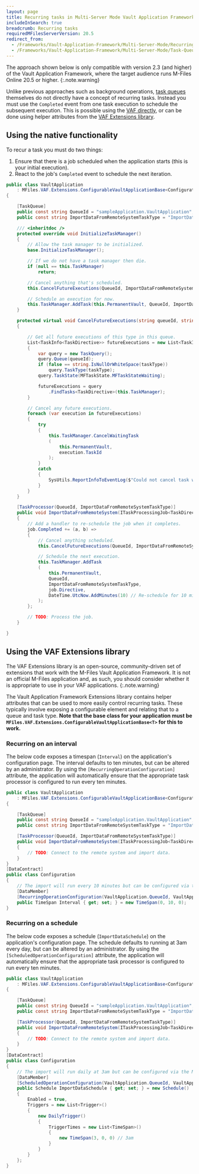 ```yaml
---
layout: page
title: Recurring tasks in Multi-Server Mode Vault Application Framework applications
includeInSearch: true
breadcrumb: Recurring tasks
requiredMFilesServerVersion: 20.5
redirect_from:
  - /Frameworks/Vault-Application-Framework/Multi-Server-Mode/Recurring-Tasks/
  - /Frameworks/Vault-Application-Framework/Multi-Server-Mode/Task-Queues/Recurring-Tasks/
---
```


The approach shown below is only compatible with version 2.3 (and higher) of the Vault Application Framework, where the target audience runs M-Files Online 20.5 or higher.
{:.note.warning}

Unlike previous approaches such as background operations, [task queues](../) themselves do not directly have a concept of recurring tasks.  Instead you must use the `Completed` event from one task execution to schedule the subsequent execution.  This is possible using the [VAF directly](#using-the-native-functionality), or can be done using helper attributes from the [VAF Extensions library](#using-the-vaf-extensions-library).

## Using the native functionality

To recur a task you must do two things:

1. Ensure that there is a job scheduled when the application starts (this is your initial execution).
2. React to the job's `Completed` event to schedule the next iteration.

```csharp
public class VaultApplication
	: MFiles.VAF.Extensions.ConfigurableVaultApplicationBase<Configuration>
{

	[TaskQueue]
	public const string QueueId = "sampleApplication.VaultApplication";
	public const string ImportDataFromRemoteSystemTaskType = "ImportDataFromRemoteSystem";

	/// <inheritdoc />
	protected override void InitializeTaskManager()
	{
		// Allow the task manager to be initialized.
		base.InitializeTaskManager();

		// If we do not have a task manager then die.
		if (null == this.TaskManager)
			return;

		// Cancel anything that's scheduled.
		this.CancelFutureExecutions(QueueId, ImportDataFromRemoteSystemTaskType);

		// Schedule an execution for now.
		this.TaskManager.AddTask(this.PermanentVault, QueueId, ImportDataFromRemoteSystemTaskType);
	}

	protected virtual void CancelFutureExecutions(string queueId, string taskType = null)
	{

		// Get all future executions of this type in this queue.
		List<TaskInfo<TaskDirective>> futureExecutions = new List<TaskInfo<TaskDirective>>();
		{
			var query = new TaskQuery();
			query.Queue(queueId);
			if (false == string.IsNullOrWhiteSpace(taskType))
				query.TaskType(taskType);
			query.TaskState(MFTaskState.MFTaskStateWaiting);

			futureExecutions = query
				.FindTasks<TaskDirective>(this.TaskManager);
		}

		// Cancel any future executions.
		foreach (var execution in futureExecutions)
		{
			try
			{
				this.TaskManager.CancelWaitingTask
				(
					this.PermanentVault,
					execution.TaskId
				);
			}
			catch
			{
				SysUtils.ReportInfoToEventLog($"Could not cancel task with id {execution.TaskId}");
			}
		}
	}

	[TaskProcessor(QueueId, ImportDataFromRemoteSystemTaskType)]
	public void ImportDataFromRemoteSystem(ITaskProcessingJob<TaskDirective> job)
	{
		// Add a handler to re-schedule the job when it completes.
		job.Completed += (a, b) =>
		{
			// Cancel anything scheduled.
			this.CancelFutureExecutions(QueueId, ImportDataFromRemoteSystemTaskType);

			// Schedule the next execution.
			this.TaskManager.AddTask
			(
				this.PermanentVault,
				QueueId, 
				ImportDataFromRemoteSystemTaskType, 
				job.Directive, 
				DateTime.UtcNow.AddMinutes(10) // Re-schedule for 10 minutes
			);
		};

		// TODO: Process the job.
	}

}
```

## Using the VAF Extensions library

The VAF Extensions library is an open-source, community-driven set of extensions that work with the M-Files Vault Application Framework.  It is not an official M-Files application and, as such, you should consider whether it is appropriate to use in your VAF applications.
{:.note.warning}

The Vault Application Framework Extensions library contains helper attributes that can be used to more easily control recurring tasks.  These typically involve exposing a configurable element and relating that to a queue and task type.  **Note that the base class for your application must be `MFiles.VAF.Extensions.ConfigurableVaultApplicationBase<T>` for this to work.**

### Recurring on an interval

The below code exposes a timespan (`Interval`) on the application's configuration page.  The interval defaults to ten minutes, but can be altered by an administrator.  By using the `[RecurringOperationConfiguration]` attribute, the application will automatically ensure that the appropriate task processor is configured to run every ten minutes.

```csharp
public class VaultApplication
	: MFiles.VAF.Extensions.ConfigurableVaultApplicationBase<Configuration>
{

	[TaskQueue]
	public const string QueueId = "sampleApplication.VaultApplication";
	public const string ImportDataFromRemoteSystemTaskType = "ImportDataFromRemoteSystem";

	[TaskProcessor(QueueId, ImportDataFromRemoteSystemTaskType)]
	public void ImportDataFromRemoteSystem(ITaskProcessingJob<TaskDirective> job)
	{
		// TODO: Connect to the remote system and import data.
	}
}
[DataContract]
public class Configuration
{
	// The import will run every 10 minutes but can be configured via the M-Files Admin software.
	[DataMember]
	[RecurringOperationConfiguration(VaultApplication.QueueId, VaultApplication.ImportDataFromRemoteSystemTaskType)]
	public TimeSpan Interval { get; set; } = new TimeSpan(0, 10, 0);
}
```

### Recurring on a schedule

The below code exposes a schedule (`ImportDataSchedule`) on the application's configuration page.  The schedule defaults to running at 3am every day, but can be altered by an administrator.  By using the `[ScheduledOperationConfiguration]` attribute, the application will automatically ensure that the appropriate task processor is configured to run every ten minutes.

```csharp
public class VaultApplication
	: MFiles.VAF.Extensions.ConfigurableVaultApplicationBase<Configuration>
{

	[TaskQueue]
	public const string QueueId = "sampleApplication.VaultApplication";
	public const string ImportDataFromRemoteSystemTaskType = "ImportDataFromRemoteSystem";

	[TaskProcessor(QueueId, ImportDataFromRemoteSystemTaskType)]
	public void ImportDataFromRemoteSystem(ITaskProcessingJob<TaskDirective> job)
	{
		// TODO: Connect to the remote system and import data.
	}
}
[DataContract]
public class Configuration
{
	// The import will run daily at 3am but can be configured via the M-Files Admin software.
	[DataMember]
	[ScheduledOperationConfiguration(VaultApplication.QueueId, VaultApplication.ImportDataFromRemoteSystemTaskType)]
	public Schedule ImportDataSchedule { get; set; } = new Schedule()
	{
		Enabled = true,
		Triggers = new List<Trigger>()
		{
			new DailyTrigger()
			{
				TriggerTimes = new List<TimeSpan>()
				{
					new TimeSpan(3, 0, 0) // 3am
				}
			}
		}
	};
}
```
